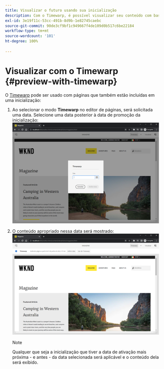 ```yaml
---
title: Visualizar o futuro usando sua inicialização
description: Com o Timewarp, é possível visualizar seu conteúdo com base em suas inicializações.
exl-id: 3e19f11c-53cc-491b-8d9b-1e82745caebc
source-git-commit: 90de3cf9bf1c949667f4de109d0b517c6be22184
workflow-type: tm+mt
source-wordcount: '101'
ht-degree: 100%

---
```


# Visualizar com o Timewarp {#preview-with-timewarp}

O [Timewarp](/help/sites-cloud/authoring/features/page-versions.md#timewarp) pode ser usado com páginas que também estão incluídas em uma inicialização:

1. Ao selecionar o modo **Timewarp** no editor de páginas, será solicitada uma data. Selecione uma data posterior à data de promoção da inicialização:
   ![Navegar na inicialização a partir do Editor de páginas](/help/sites-cloud/authoring/assets/launches-timewarp-01.png)

1. O conteúdo apropriado nessa data será mostrado:
   ![Navegar na inicialização a partir do Editor de páginas](/help/sites-cloud/authoring/assets/launches-timewarp-02.png)

   >[!NOTE]
   >
   >Qualquer que seja a inicialização que tiver a data de ativação mais próxima - e antes - da data selecionada será aplicável e o conteúdo dela será exibido.
